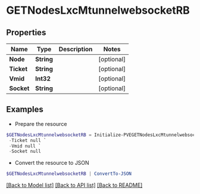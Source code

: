 # GETNodesLxcMtunnelwebsocketRB
## Properties

Name | Type | Description | Notes
------------ | ------------- | ------------- | -------------
**Node** | **String** |  | [optional] 
**Ticket** | **String** |  | [optional] 
**Vmid** | **Int32** |  | [optional] 
**Socket** | **String** |  | [optional] 

## Examples

- Prepare the resource
```powershell
$GETNodesLxcMtunnelwebsocketRB = Initialize-PVEGETNodesLxcMtunnelwebsocketRB  -Node null `
 -Ticket null `
 -Vmid null `
 -Socket null
```

- Convert the resource to JSON
```powershell
$GETNodesLxcMtunnelwebsocketRB | ConvertTo-JSON
```

[[Back to Model list]](../README.md#documentation-for-models) [[Back to API list]](../README.md#documentation-for-api-endpoints) [[Back to README]](../README.md)


